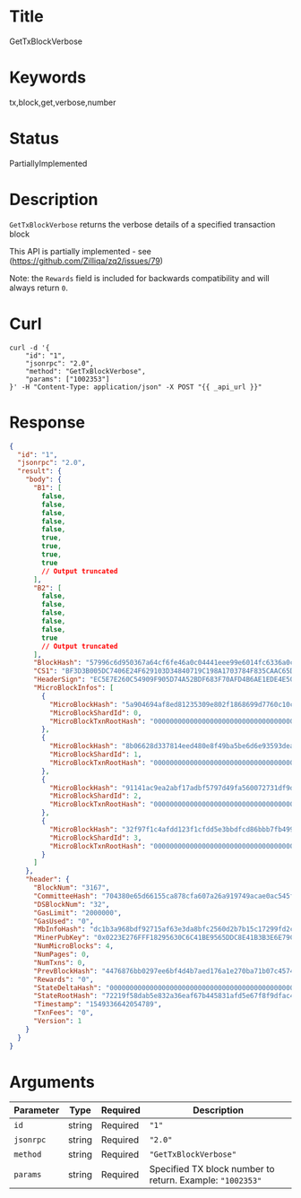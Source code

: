# Title

GetTxBlockVerbose

# Keywords

tx,block,get,verbose,number

# Status

PartiallyImplemented

# Description

`GetTxBlockVerbose` returns the verbose details of a specified transaction block

This API is partially implemented - see (<https://github.com/Zilliqa/zq2/issues/79>)

Note: the `Rewards` field is included for backwards compatibility and will always return `0`.

# Curl

```shell
curl -d '{
    "id": "1",
    "jsonrpc": "2.0",
    "method": "GetTxBlockVerbose",
    "params": ["1002353"]
}' -H "Content-Type: application/json" -X POST "{{ _api_url }}"
```

# Response

```json
{
  "id": "1",
  "jsonrpc": "2.0",
  "result": {
    "body": {
      "B1": [
        false,
        false,
        false,
        false,
        false,
        true,
        true,
        true,
        true
        // Output truncated
      ],
      "B2": [
        false,
        false,
        false,
        false,
        false,
        true
        // Output truncated
      ],
      "BlockHash": "57996c6d950367a64cf6fe46a0c04441eee99e6014fc6336a0c970108fc5f4a1",
      "CS1": "BF3D3B005DC7406E24F629103D34840719C198A1703784F835CAAC65D3FD486D041330A7C3A7D03225D7D0C317A5BBD97C75B53820EA6C565615DED9B0945C12",
      "HeaderSign": "EC5E7E260C54909F905D74A52BDF683F70AFD4B6AE1EDE4E50F79527A598C953A7FA86892BECBD6C4D7E3BF015123D5AB4D43E41B764328F76131E9046EF7C9B",
      "MicroBlockInfos": [
        {
          "MicroBlockHash": "5a904694af8ed81235309e802f1868699d7760c10c39b1626fca86ecc3689c4f",
          "MicroBlockShardId": 0,
          "MicroBlockTxnRootHash": "0000000000000000000000000000000000000000000000000000000000000000"
        },
        {
          "MicroBlockHash": "8b06628d337814eed480e8f49ba5be6d6e93593dea3b1413c48c99231536e29f",
          "MicroBlockShardId": 1,
          "MicroBlockTxnRootHash": "0000000000000000000000000000000000000000000000000000000000000000"
        },
        {
          "MicroBlockHash": "91141ac9ea2abf17adbf5797d49fa560072731df9dd81ea46f55446dfc46d1ae",
          "MicroBlockShardId": 2,
          "MicroBlockTxnRootHash": "0000000000000000000000000000000000000000000000000000000000000000"
        },
        {
          "MicroBlockHash": "32f97f1c4afdd123f1cfdd5e3bbdfcd86bbb7fb499fdae4d27fe2ed328a19c00",
          "MicroBlockShardId": 3,
          "MicroBlockTxnRootHash": "0000000000000000000000000000000000000000000000000000000000000000"
        }
      ]
    },
    "header": {
      "BlockNum": "3167",
      "CommitteeHash": "704380e65d66155ca878cfa607a26a919749acae0ac545f6f100f7a0ab20efee",
      "DSBlockNum": "32",
      "GasLimit": "2000000",
      "GasUsed": "0",
      "MbInfoHash": "dc1b3a968bdf92715af63e3da8bfc2560d2b7b15c17299fd2c07bd0778a0b66e",
      "MinerPubKey": "0x0223E276FFF18295630C6C41BE9565DDC8E41B3B3E6E79CA1A6699616AD2C756AF",
      "NumMicroBlocks": 4,
      "NumPages": 0,
      "NumTxns": 0,
      "PrevBlockHash": "4476876bb0297ee6bf4d4b7aed176a1e270ba71b07c45740111368f945c8233d",
      "Rewards": "0",
      "StateDeltaHash": "0000000000000000000000000000000000000000000000000000000000000000",
      "StateRootHash": "72219f58dab5e832a36eaf67b445831afd5e67f8f9dfac418cf792cb87fdac31",
      "Timestamp": "1549336642054789",
      "TxnFees": "0",
      "Version": 1
    }
  }
}
```

# Arguments

| Parameter | Type   | Required | Description                                               |
| --------- | ------ | -------- | --------------------------------------------------------- |
| `id`      | string | Required | `"1"`                                                     |
| `jsonrpc` | string | Required | `"2.0"`                                                   |
| `method`  | string | Required | `"GetTxBlockVerbose"`                                     |
| `params`  | string | Required | Specified TX block number to return. Example: `"1002353"` |
